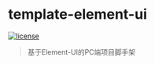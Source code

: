 
# template-element-ui

[![license](https://img.shields.io/github/license/cutting-mat/template-element-ui.svg)]()

> 基于Element-UI的PC端项目脚手架
